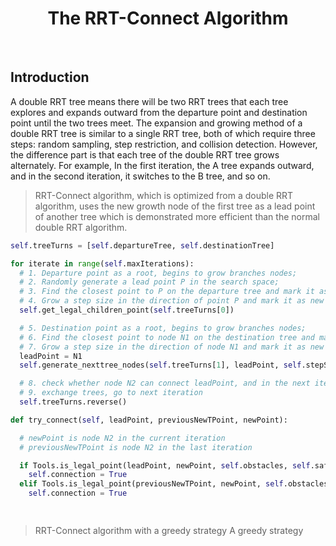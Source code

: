 <div align="center">
  <h1>The RRT-Connect Algorithm</h1>
</div>
</br>

## Introduction

A double RRT tree means there will be two RRT trees that each tree explores and expands outward from the departure point and destination point until the two trees meet. The expansion and growing method of a double RRT tree is similar to a single RRT tree, both of which require three steps: random sampling, step restriction, and collision detection. However, the difference part is that each tree of the double RRT tree grows alternately. For example, In the first iteration, the A tree expands outward, and in the second iteration, it switches to the B tree, and so on. 

> RRT-Connect algorithm, which is optimized from a double RRT algorithm, uses the new growth node of the first tree as a lead point of another tree which is demonstrated more efficient than the normal double RRT algorithm.
```python
self.treeTurns = [self.departureTree, self.destinationTree]
```
```python
for iterate in range(self.maxIterations):
  # 1. Departure point as a root, begins to grow branches nodes;
  # 2. Randomly generate a lead point P in the search space;
  # 3. Find the closest point to P on the departure tree and mark it as C;
  # 4. Grow a step size in the direction of point P and mark it as new node N1 if there are no obstacles to collision. If there is an obstacle to collision then repeat the process from steps 2-4;
  self.get_legal_children_point(self.treeTurns[0])

  # 5. Destination point as a root, begins to grow branches nodes;
  # 6. Find the closest point to node N1 on the destination tree and market it as D;
  # 7. Grow a step size in the direction of node N1 and mark it as new node N2 if there are no obstacles to collision. If there is an obstacle to collision then go into the second round;
  leadPoint = N1
  self.generate_nexttree_nodes(self.treeTurns[1], leadPoint, self.stepSize)

  # 8. check whether node N2 can connect leadPoint, and in the next iteration, check whether the new node N2 can either connect to the previous node N2 in the last iteration or     leadPoint in the current iteration.
  # 9. exchange trees, go to next iteration
  self.treeTurns.reverse()

def try_connect(self, leadPoint, previousNewTPoint, newPoint):

  # newPoint is node N2 in the current iteration
  # previousNewTPoint is node N2 in the last iteration

  if Tools.is_legal_point(leadPoint, newPoint, self.obstacles, self.safeRadius) is True and Tools.getDistance(leadPoint, newPoint) <= self.targetRadius:
    self.connection = True
  elif Tools.is_legal_point(previousNewTPoint, newPoint, self.obstacles, self.safeRadius) is True and Tools.getDistance(previousNewTPoint, newPoint) <= self.targetRadius:
    self.connection = True

  
```
> RRT-Connect algorithm with a greedy strategy
A greedy strategy
